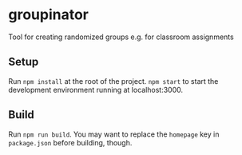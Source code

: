 # groupinator
Tool for creating randomized groups e.g. for classroom assignments

## Setup
Run `npm install` at the root of the project. `npm start` to start the development environment running at localhost:3000.

## Build
Run `npm run build`. You may want to replace the `homepage` key in `package.json` before building, though.
